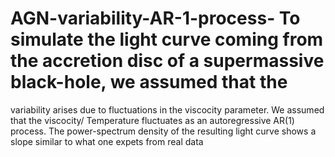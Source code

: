 # AGN-variability-AR-1-process- To simulate the light curve coming from the accretion disc of a supermassive black-hole, we assumed that the 
variability arises due to fluctuations in the viscocity parameter. We assumed that the viscocity/ Temperature fluctuates as an autoregressive AR(1) 
process.  The power-spectrum density of the resulting light curve shows a slope similar to what one expets from real data 
